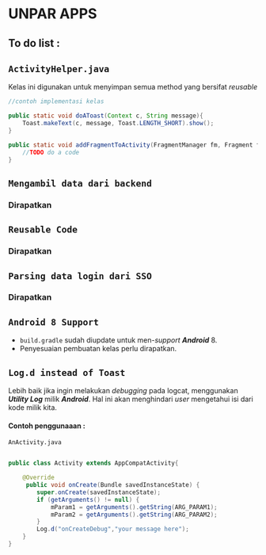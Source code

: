 # UNPAR APPS
## To do list :

`ActivityHelper.java`
----------
Kelas ini digunakan untuk menyimpan semua method yang bersifat *reusable*
```java
//contoh implementasi kelas

public static void doAToast(Context c, String message){
    Toast.makeText(c, message, Toast.LENGTH_SHORT).show();
}

public static void addFragmentToActivity(FragmentManager fm, Fragment fragment,){
    //TODO do a code
}
```

`Mengambil data dari backend`
---------
### Dirapatkan

`Reusable Code`
---------

### Dirapatkan

`Parsing data login dari SSO`
---------
### Dirapatkan

`Android 8 Support`
---------
- `build.gradle` sudah diupdate untuk men-*support* ***Android*** 8. 
- Penyesuaian pembuatan kelas perlu dirapatkan.

`Log.d instead of Toast`
---------
Lebih baik jika ingin melakukan *debugging* pada logcat, menggunakan ***Utility Log*** milik ***Android***. Hal ini akan menghindari *user* mengetahui isi dari kode milik kita.

#### Contoh penggunaaan :

`AnActivity.java`
```java

public class Activity extends AppCompatActivity{

    @Override
     public void onCreate(Bundle savedInstanceState) {
        super.onCreate(savedInstanceState);
        if (getArguments() != null) {
            mParam1 = getArguments().getString(ARG_PARAM1);
            mParam2 = getArguments().getString(ARG_PARAM2);
        }
        Log.d("onCreateDebug","your message here");
    }
}
```

